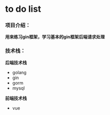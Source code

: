 # to do list 
### 项目介绍：
**用来练习gin框架，学习基本的gin框架后端请求处理**
### 技术栈：
**后端技术栈**
* golang
* gin
* gorm
* mysql

**前端技术栈**
* vue